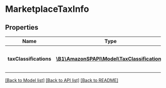 # MarketplaceTaxInfo

## Properties
Name | Type | Description | Notes
------------ | ------------- | ------------- | -------------
**taxClassifications** | [**\B1\AmazonSPAPI\Model\TaxClassification[]**](TaxClassification.md) | A list of tax classifications that apply to the order. | [optional] 

[[Back to Model list]](../README.md#documentation-for-models) [[Back to API list]](../README.md#documentation-for-api-endpoints) [[Back to README]](../README.md)


